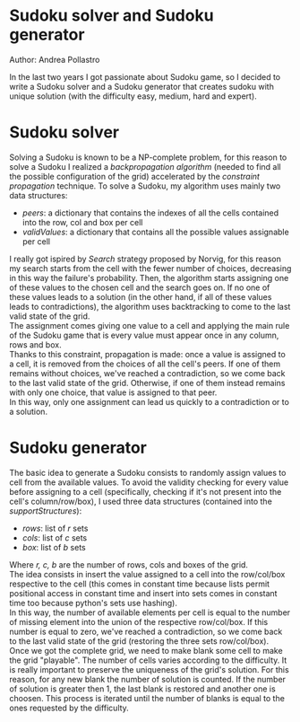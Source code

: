 # Sudoku solver and Sudoku generator
Author: Andrea Pollastro

In the last two years I got passionate about Sudoku game, so I decided to write a Sudoku solver and a Sudoku generator that creates sudoku with unique solution (with the difficulty easy, medium, hard and expert).

# Sudoku solver
Solving a Sudoku is known to be a NP-complete problem, for this reason to solve a Sudoku I realized a <i>backpropagation algorithm</i> (needed to find all the possible configuration of the grid) accelerated by the <i>constraint propagation</i> technique.
To solve a Sudoku, my algorithm uses mainly two data structures:
- <i>peers</i>: a dictionary that contains the indexes of all the cells contained into the row, col and box per cell
- <i>validValues</i>: a dictionary that contains all the possible values assignable per cell

I really got ispired by <i>Search</i> strategy proposed by Norvig, for this reason my search starts from the cell with the fewer number of choices, decreasing in this way the failure's probability. Then, the algorithm starts assigning one of these values to the chosen cell and the search goes on. If no one of these values leads to a solution (in the other hand, if all of these values leads to contradictions), the algorithm uses backtracking to come to the last valid state of the grid.<br>
The assignment comes giving one value to a cell and applying the main rule of the Sudoku game that is every value must appear once in any column, rows and box.<br>
Thanks to this constraint, propagation is made: once a value is assigned to a cell, it is removed from the choices of all the cell's peers. If one of them remains without choices, we've reached a contradiction, so we come back to the last valid state of the grid. Otherwise, if one of them instead remains with only one choice, that value is assigned to that peer.<br>
In this way, only one assignment can lead us quickly to a contradiction or to a solution.

# Sudoku generator
The basic idea to generate a Sudoku consists to randomly assign values to cell from the available values. To avoid the validity checking for every value before assigning to a cell (specifically, checking if it's not present into the cell's column/row/box), I used three data structures (contained into the <i>supportStructures</i>):
- <i>rows</i>: list of <i>r</i> sets
- <i>cols</i>: list of <i>c</i> sets
- <i>box</i>: list of <i>b</i> sets

Where <i>r, c, b</i> are the number of rows, cols and boxes of the grid.<br>
The idea consists in insert the value assigned to a cell into the row/col/box respective to the cell (this comes in constant time because lists permit positional access in constant time and insert into sets comes in constant time too because python's sets use hashing).<br>
In this way, the number of available elements per cell is equal to the number of missing element into the union of the respective row/col/box. If this number is equal to zero, we've reached a contradiction, so we come back to the last valid state of the grid (restoring the three sets row/col/box).<br>
Once we got the complete grid, we need to make blank some cell to make the grid "playable". The number of cells varies according to the difficulty. It is really important to preserve the uniqueness of the grid's solution. For this reason, for any new blank the number of solution is counted. If the number of solution is greater then 1, the last blank is restored and another one is choosen. This process is iterated until the number of blanks is equal to the ones requested by the difficulty.
